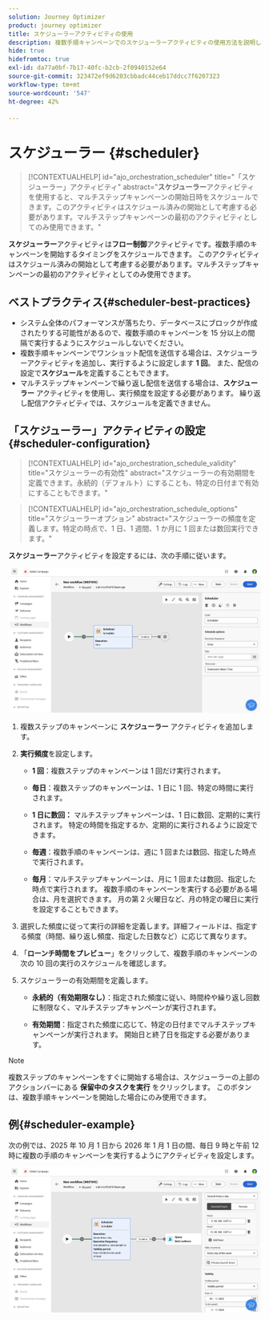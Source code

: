 ```yaml
---
solution: Journey Optimizer
product: journey optimizer
title: スケジューラーアクティビティの使用
description: 複数手順キャンペーンでのスケジューラーアクティビティの使用方法を説明します
hide: true
hidefromtoc: true
exl-id: da77a0bf-7b17-40fc-b2cb-2f0940152e64
source-git-commit: 323472ef9d6203cbbadc44ceb17ddcc7f6207323
workflow-type: tm+mt
source-wordcount: '547'
ht-degree: 42%

---
```


# スケジューラー {#scheduler}


>[!CONTEXTUALHELP]
>id="ajo_orchestration_scheduler"
>title="「スケジューラー」アクティビティ"
>abstract="**スケジューラー**&#x200B;アクティビティを使用すると、マルチステップキャンペーンの開始日時をスケジュールできます。このアクティビティはスケジュール済みの開始として考慮する必要があります。マルチステップキャンペーンの最初のアクティビティとしてのみ使用できます。"


**スケジューラー**&#x200B;アクティビティは&#x200B;**フロー制御**&#x200B;アクティビティです。複数手順のキャンペーンを開始するタイミングをスケジュールできます。 このアクティビティはスケジュール済みの開始として考慮する必要があります。マルチステップキャンペーンの最初のアクティビティとしてのみ使用できます。

## ベストプラクティス{#scheduler-best-practices}

* システム全体のパフォーマンスが落ちたり、データベースにブロックが作成されたりする可能性があるので、複数手順のキャンペーンを 15 分以上の間隔で実行するようにスケジュールしないでください。
* 複数手順キャンペーンでワンショット配信を送信する場合は、スケジューラーアクティビティを追加し、実行するように設定します **1 回**。 また、配信の設定で&#x200B;**スケジュール**&#x200B;を定義することもできます。
* マルチステップキャンペーンで繰り返し配信を送信する場合は、**スケジューラー** アクティビティを使用し、実行頻度を設定する必要があります。 繰り返し配信アクティビティでは、スケジュールを定義できません。

## 「スケジューラー」アクティビティの設定 {#scheduler-configuration}

>[!CONTEXTUALHELP]
>id="ajo_orchestration_schedule_validity"
>title="スケジューラーの有効性"
>abstract="スケジューラーの有効期間を定義できます。永続的（デフォルト）にすることも、特定の日付まで有効にすることもできます。"


>[!CONTEXTUALHELP]
>id="ajo_orchestration_schedule_options"
>title="スケジューラーオプション"
>abstract="スケジューラーの頻度を定義します。特定の時点で、1 日、1 週間、1 か月に 1 回または数回実行できます。"

**スケジューラー**&#x200B;アクティビティを設定するには、次の手順に従います。

![](../assets/workflow-scheduler.png)

1. 複数ステップのキャンペーンに **スケジューラー** アクティビティを追加します。

1. **実行頻度**&#x200B;を設定します。

   * **1 回**：複数ステップのキャンペーンは 1 回だけ実行されます。

   * **毎日**：複数ステップのキャンペーンは、1 日に 1 回、特定の時間に実行されます。

   * **1 日に数回：** マルチステップキャンペーンは、1 日に数回、定期的に実行されます。 特定の時間を指定するか、定期的に実行されるように設定できます。

   * **毎週**：複数手順のキャンペーンは、週に 1 回または数回、指定した時点で実行されます。

   * **毎月**：マルチステップキャンペーンは、月に 1 回または数回、指定した時点で実行されます。 複数手順のキャンペーンを実行する必要がある場合は、月を選択できます。 月の第 2 火曜日など、月の特定の曜日に実行を設定することもできます。

1. 選択した頻度に従って実行の詳細を定義します。詳細フィールドは、指定する頻度（時間、繰り返し頻度、指定した日数など）に応じて異なります。

1. 「**ローンチ時間をプレビュー**」をクリックして、複数手順のキャンペーンの次の 10 回の実行のスケジュールを確認します。

1. スケジューラーの有効期間を定義します。

   * **永続的（有効期限なし）**：指定された頻度に従い、時間枠や繰り返し回数に制限なく、マルチステップキャンペーンが実行されます。

   * **有効期間**：指定された頻度に応じて、特定の日付までマルチステップキャンペーンが実行されます。 開始日と終了日を指定する必要があります。

>[!NOTE]
>
>複数ステップのキャンペーンをすぐに開始する場合は、スケジューラーの上部のアクションバーにある **保留中のタスクを実行** をクリックします。 このボタンは、複数手順キャンペーンを開始した場合にのみ使用できます。

## 例{#scheduler-example}

次の例では、2025 年 10 月 1 日から 2026 年 1 月 1 日の間、毎日 9 時と午前 12 時に複数の手順のキャンペーンを実行するようにアクティビティを設定します。

![](../assets/workflow-scheduler2.png)
